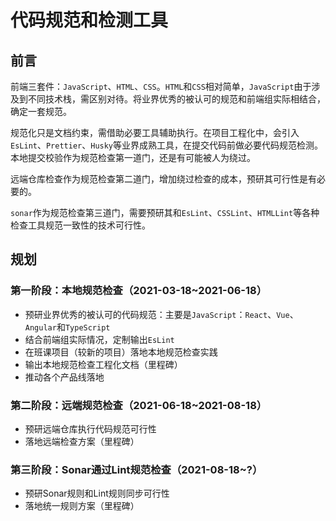 # 代码规范和检测工具
## 前言
前端三套件：`JavaScript`、`HTML`、`CSS`。`HTML`和`CSS`相对简单，`JavaScript`由于涉及到不同技术栈，需区别对待。将业界优秀的被认可的规范和前端组实际相结合，确定一套规范。

规范化只是文档约束，需借助必要工具辅助执行。在项目工程化中，会引入`EsLint`、`Prettier`、`Husky`等业界成熟工具，在提交代码前做必要代码规范检测。本地提交校验作为规范检查第一道门，还是有可能被人为绕过。

远端仓库检查作为规范检查第二道门，增加绕过检查的成本，预研其可行性是有必要的。

`sonar`作为规范检查第三道门，需要预研其和`EsLint`、`CSSLint`、`HTMLLint`等各种检查工具规范一致性的技术可行性。

## 规划

### 第一阶段：本地规范检查（2021-03-18~2021-06-18）
- 预研业界优秀的被认可的代码规范：主要是`JavaScript`：`React`、`Vue`、`Angular`和`TypeScript`
- 结合前端组实际情况，定制输出`EsLint`
- 在班课项目（较新的项目）落地本地规范检查实践
- 输出本地规范检查工程化文档（里程碑）
- 推动各个产品线落地

### 第二阶段：远端规范检查（2021-06-18~2021-08-18）
- 预研远端仓库执行代码规范可行性
- 落地远端检查方案（里程碑）

### 第三阶段：Sonar通过Lint规范检查（2021-08-18~?）
- 预研Sonar规则和Lint规则同步可行性
- 落地统一规则方案（里程碑）
